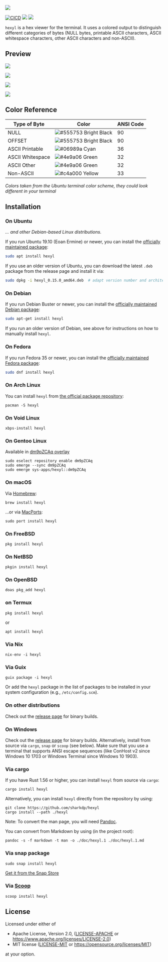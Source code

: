 ![](doc/logo.svg)

[![CICD](https://github.com/sharkdp/hexyl/actions/workflows/CICD.yml/badge.svg)](https://github.com/sharkdp/hexyl/actions/workflows/CICD.yml)
[![](https://img.shields.io/crates/l/hexyl.svg?colorB=22ba4c)](https://crates.io/crates/hexyl)
![](https://img.shields.io/crates/v/hexyl.svg?colorB=00aa88)

`hexyl` is a hex viewer for the terminal. It uses a colored output to distinguish different categories
of bytes (NULL bytes, printable ASCII characters, ASCII whitespace characters, other ASCII characters and non-ASCII).

## Preview

![](https://i.imgur.com/MWO9uSL.png)

![](https://i.imgur.com/Dp7Wncz.png)

![](https://i.imgur.com/ln3TniI.png)

![](https://i.imgur.com/f8nm8g6.png)

## Color Reference

|Type of Byte|Color|ANSI Code |
|---|---|---|
|NULL|![#555753](https://placehold.co/10x10/555753/555753.png) Bright Black|90|
|OFFSET|![#555753](https://placehold.co/10x10/555753/555753.png) Bright Black|90|
|ASCII Printable|![#06989a](https://placehold.co/10x10/06989a/06989a.png) Cyan|36|
|ASCII Whitespace|![#4e9a06](https://placehold.co/10x10/4e9a06/4e9a06.png) Green|32|
|ASCII Other|![#4e9a06](https://placehold.co/10x10/4e9a06/4e9a06.png) Green|32|
|Non-ASCII|![#c4a000](https://placehold.co/10x10/c4a000/c4a000.png) Yellow|33|

*Colors taken from the Ubuntu terminal color scheme, they could look different in your terminal*


## Installation

### On Ubuntu

*... and other Debian-based Linux distributions.*

If you run Ubuntu 19.10 (Eoan Ermine) or newer, you can install the [officially maintained package](https://packages.ubuntu.com/search?keywords=hexyl):
```bash
sudo apt install hexyl
```
If you use an older version of Ubuntu, you can download
the latest `.deb` package from the release page and install it via:

``` bash
sudo dpkg -i hexyl_0.15.0_amd64.deb  # adapt version number and architecture
```

### On Debian

If you run Debian Buster or newer, you can install the [officially maintained Debian package](https://packages.debian.org/search?searchon=names&keywords=hexyl):
```bash
sudo apt-get install hexyl
```

If you run an older version of Debian, see above for instructions on how to
manually install `hexyl`.

### On Fedora

If you run Fedora 35 or newer, you can install the [officially maintained Fedora package](https://packages.fedoraproject.org/pkgs/rust-hexyl/hexyl):

```bash
sudo dnf install hexyl
```

### On Arch Linux

You can install `hexyl` from [the official package repository](https://archlinux.org/packages/extra/x86_64/hexyl/):

```
pacman -S hexyl
```

### On Void Linux

```
xbps-install hexyl
```

### On Gentoo Linux

Available in [dm9pZCAq overlay](https://github.com/gentoo-mirror/dm9pZCAq)

```
sudo eselect repository enable dm9pZCAq
sudo emerge --sync dm9pZCAq
sudo emerge sys-apps/hexyl::dm9pZCAq
```

### On macOS

Via [Homebrew](https://brew.sh):

```
brew install hexyl
```

...or via [MacPorts](https://www.macports.org):

```
sudo port install hexyl
```

### On FreeBSD

```
pkg install hexyl
```

### On NetBSD

```
pkgin install hexyl
```

### On OpenBSD

```
doas pkg_add hexyl
```

### on Termux
```
pkg install hexyl
```
or
```
apt install hexyl
```

### Via Nix

```
nix-env -i hexyl
```

### Via Guix

```
guix package -i hexyl
```

Or add the `hexyl` package in the list of packages to be installed in your system configuration (e.g., `/etc/config.scm`).

### On other distributions

Check out the [release page](https://github.com/sharkdp/hexyl/releases) for binary builds.

### On Windows

Check out the [release page](https://github.com/sharkdp/hexyl/releases) for binary builds.
Alternatively, install from source via `cargo`, `snap` or `scoop` (see below).
Make sure that you use a terminal that supports ANSI escape sequences (like ConHost v2 since Windows 10 1703
or Windows Terminal since Windows 10 1903).

### Via cargo

If you have Rust 1.56 or higher, you can install `hexyl` from source via `cargo`:
```
cargo install hexyl
```

Alternatively, you can install `hexyl` directly from the repository by using:
```
git clone https://github.com/sharkdp/hexyl
cargo install --path ./hexyl
```

Note: To convert the man page, you will need [Pandoc](https://pandoc.org/).

You can convert from Markdown by using (in the project root):
```
pandoc -s -f markdown -t man -o ./doc/hexyl.1 ./doc/hexyl.1.md
```

### Via snap package

```
sudo snap install hexyl
```
[Get it from the Snap Store](https://snapcraft.io/hexyl)


### Via [Scoop](https://scoop.sh)
```
scoop install hexyl
```


## License

Licensed under either of

 * Apache License, Version 2.0, ([LICENSE-APACHE](LICENSE-APACHE) or https://www.apache.org/licenses/LICENSE-2.0)
 * MIT license ([LICENSE-MIT](LICENSE-MIT) or https://opensource.org/licenses/MIT)

at your option.
